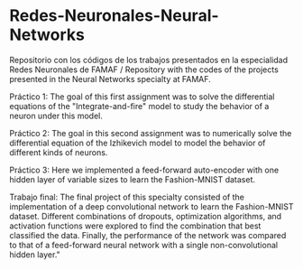 # Redes-Neuronales-Neural-Networks
Repositorio con los códigos de los trabajos presentados en la especialidad Redes Neuronales de FAMAF / Repository with the codes of the projects presented in the Neural Networks specialty at FAMAF.

Práctico 1: The goal of this first assignment was to solve the differential equations of the "Integrate-and-fire" model to study the behavior of a neuron under this model.

Práctico 2: The goal in this second assignment was to numerically solve the differential equation of the Izhikevich model to model the behavior of different kinds of neurons.

Práctico 3: Here we implemented a feed-forward auto-encoder with one hidden layer of variable sizes to learn the Fashion-MNIST dataset.

Trabajo final: The final project of this specialty consisted of the implementation of a deep convolutional network to learn the Fashion-MNIST dataset. Different combinations of dropouts, optimization algorithms, and activation functions were explored to find the combination that best classified the data. Finally, the performance of the network was compared to that of a feed-forward neural network with a single non-convolutional hidden layer."
